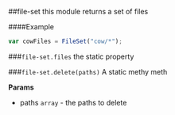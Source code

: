 <a name="module_file-set"></a>
##file-set
this module returns a set of files

  
####Example
```js
var cowFiles = FileSet("cow/*");
```
<a name="module_file-set#files"></a>
###`file-set.files`
the static property

  
<a name="module_file-set#delete"></a>
###`file-set.delete(paths)`
A static methy meth

**Params**
- paths `array` - the paths to delete

